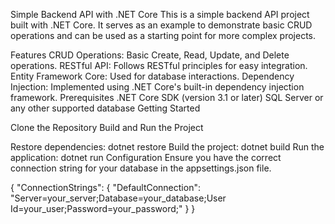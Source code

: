 Simple Backend API with .NET Core
This is a simple backend API project built with .NET Core. It serves as an example to demonstrate basic CRUD operations and can be used as a starting point for more complex projects.

Features
CRUD Operations: Basic Create, Read, Update, and Delete operations.
RESTful API: Follows RESTful principles for easy integration.
Entity Framework Core: Used for database interactions.
Dependency Injection: Implemented using .NET Core's built-in dependency injection framework.
Prerequisites
.NET Core SDK (version 3.1 or later)
SQL Server or any other supported database
Getting Started

Clone the Repository
Build and Run the Project

Restore dependencies: dotnet restore
Build the project: dotnet build
Run the application: dotnet run
Configuration
Ensure you have the correct connection string for your database in the appsettings.json file.

{
  "ConnectionStrings": {
    "DefaultConnection": "Server=your_server;Database=your_database;User Id=your_user;Password=your_password;"
  }
}

